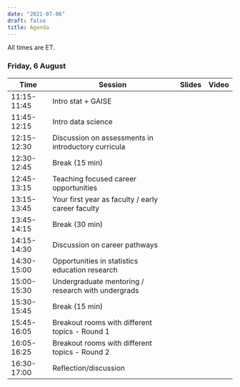 ```yaml
---
date: "2021-07-06"
draft: false
title: Agenda
---
```


All times are ET.

### Friday, 6 August

| Time        | Session           | Slides | Video     |
|-------------|-------------------|--------|-----------|
| 11:15-11:45 | Intro stat + GAISE | | |
| 11:45-12:15 | Intro data science | | |
| 12:15-12:30 | Discussion on assessments in introductory curricula | | |
| 12:30-12:45 | Break (15 min) | | |
| 12:45-13:15 | Teaching focused career opportunities | | |
| 13:15-13:45 | Your first year as faculty / early career faculty | | |
| 13:45-14:15 | Break (30 min) | | |
| 14:15-14:30 | Discussion on career pathways | | |
| 14:30-15:00 | Opportunities in statistics education research | | |
| 15:00-15:30 | Undergraduate mentoring / research with undergrads | | |
| 15:30-15:45 | Break (15 min) | | |
| 15:45-16:05 | Breakout rooms with different topics - Round 1 | | |
| 16:05-16:25 | Breakout rooms with different topics - Round 2 | | |
| 16:30-17:00 | Reflection/discussion | | |
